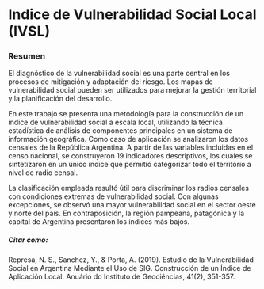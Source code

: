 # Indice de Vulnerabilidad Social Local (IVSL)



### Resumen

El diagnóstico de la vulnerabilidad social es una parte central en los procesos de mitigación y adaptación del riesgo. 
Los mapas de vulnerabilidad social pueden ser utilizados para mejorar la gestión territorial y la planificación del desarrollo. 

En este trabajo se presenta una metodología para la construcción de un índice de vulnerabilidad social a escala local, 
utilizando la técnica estadística de análisis de componentes principales en un sistema de información geográfica. 
Como caso de aplicación se analizaron los datos censales de la República Argentina. 
A partir de las variables incluidas en el censo nacional, se construyeron 19 indicadores descriptivos, 
los cuales se sintetizaron en un único índice que permitió categorizar todo el territorio a nivel de radio censal. 

La clasificación empleada resultó útil para discriminar los radios censales con condiciones extremas de vulnerabilidad social. 
Con algunas excepciones, se observó una mayor vulnerabilidad social en el sector oeste y norte del país. 
En contraposición, la región pampeana, patagónica y la capital de Argentina presentaron los índices más bajos.



##### Citar como:
Represa, N. S., Sanchez, Y., & Porta, A. (2019). Estudio de la Vulnerabilidad Social en Argentina Mediante el Uso de SIG. Construcción de un Índice de Aplicación Local. Anuário do Instituto de Geociências, 41(2), 351-357.
